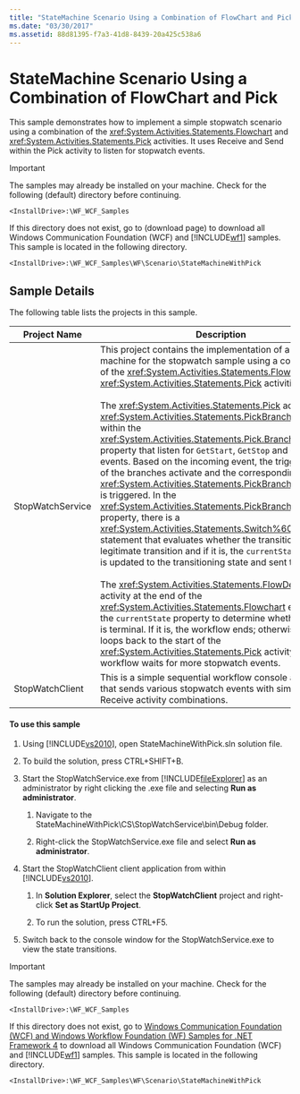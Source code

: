 ```yaml
---
title: "StateMachine Scenario Using a Combination of FlowChart and Pick"
ms.date: "03/30/2017"
ms.assetid: 88d81395-f7a3-41d8-8439-20a425c538a6
---
```

# StateMachine Scenario Using a Combination of FlowChart and Pick
This sample demonstrates how to implement a simple stopwatch scenario using a combination of the <xref:System.Activities.Statements.Flowchart> and <xref:System.Activities.Statements.Pick> activities. It uses Receive and Send within the Pick activity to listen for stopwatch events.  
  
> [!IMPORTANT]
>  The samples may already be installed on your machine. Check for the following (default) directory before continuing.  
>   
>  `<InstallDrive>:\WF_WCF_Samples`  
>   
>  If this directory does not exist, go to (download page) to download all Windows Communication Foundation (WCF) and [!INCLUDE[wf1](../../../../includes/wf1-md.md)] samples. This sample is located in the following directory.  
>   
>  `<InstallDrive>:\WF_WCF_Samples\WF\Scenario\StateMachineWithPick`  
  
## Sample Details  
 The following table lists the projects in this sample.  
  
|Project Name|Description|  
|-|-|  
|StopWatchService|This project contains the implementation of a state machine for the stopwatch sample using a combination of the <xref:System.Activities.Statements.Flowchart> and <xref:System.Activities.Statements.Pick> activities.<br /><br /> The <xref:System.Activities.Statements.Pick> activity has 3 <xref:System.Activities.Statements.PickBranch> statements within the <xref:System.Activities.Statements.Pick.Branches%2A> property that listen for `GetStart`, `GetStop` and `GetOff` events. Based on the incoming event, the triggers for one of the branches activate and the corresponding <xref:System.Activities.Statements.PickBranch.Action%2A> is triggered. In the <xref:System.Activities.Statements.PickBranch.Action%2A> property, there is a <xref:System.Activities.Statements.Switch%601> statement that evaluates whether the transition is a legitimate transition and if it is, the `currentState` property is updated to the transitioning state and sent to the client.<br /><br /> The <xref:System.Activities.Statements.FlowDecision> activity at the end of the <xref:System.Activities.Statements.Flowchart> evaluates the `currentState` property to determine whether the state is terminal. If it is, the workflow ends; otherwise control loops back to the start of the <xref:System.Activities.Statements.Pick> activity where the workflow waits for more stopwatch events.|  
|StopWatchClient|This is a simple sequential workflow console application that sends various stopwatch events with simple Send or Receive activity combinations.|  
  
#### To use this sample  
  
1.  Using [!INCLUDE[vs2010](../../../../includes/vs2010-md.md)], open StateMachineWithPick.sln solution file.  
  
2.  To build the solution, press CTRL+SHIFT+B.  
  
3.  Start the StopWatchService.exe from [!INCLUDE[fileExplorer](../../../../includes/fileexplorer-md.md)] as an administrator by right clicking the .exe file and selecting **Run as administrator**.  
  
    1.  Navigate to the StateMachineWithPick\CS\StopWatchService\bin\Debug folder.  
  
    2.  Right-click the StopWatchService.exe file and select **Run as administrator**.  
  
4.  Start the StopWatchClient client application from within [!INCLUDE[vs2010](../../../../includes/vs2010-md.md)].  
  
    1.  In **Solution Explorer**, select the **StopWatchClient** project and right-click **Set as StartUp Project**.  
  
    2.  To run the solution, press CTRL+F5.  
  
5.  Switch back to the console window for the StopWatchService.exe to view the state transitions.  
  
> [!IMPORTANT]
>  The samples may already be installed on your machine. Check for the following (default) directory before continuing.  
>   
>  `<InstallDrive>:\WF_WCF_Samples`  
>   
>  If this directory does not exist, go to [Windows Communication Foundation (WCF) and Windows Workflow Foundation (WF) Samples for .NET Framework 4](http://go.microsoft.com/fwlink/?LinkId=150780) to download all Windows Communication Foundation (WCF) and [!INCLUDE[wf1](../../../../includes/wf1-md.md)] samples. This sample is located in the following directory.  
>   
>  `<InstallDrive>:\WF_WCF_Samples\WF\Scenario\StateMachineWithPick`